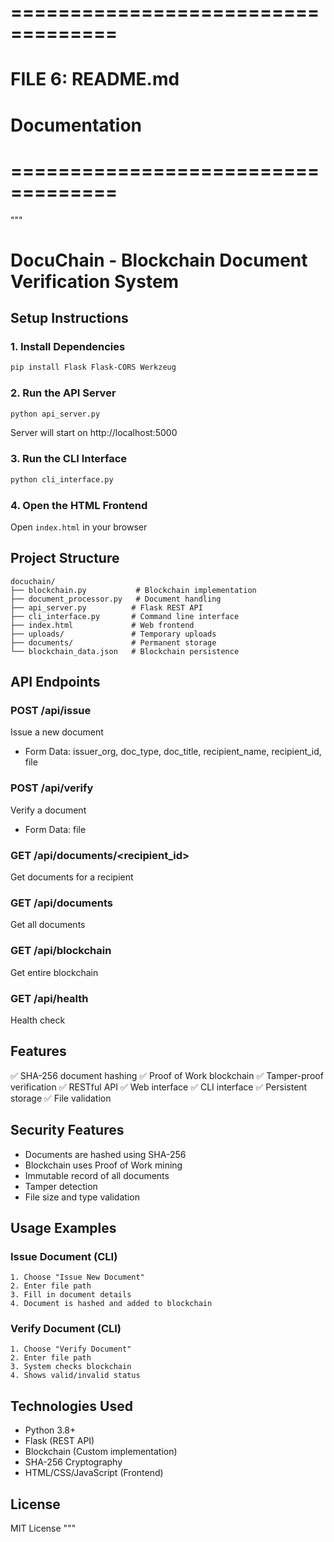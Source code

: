 # ===================================

# FILE 6: README.md

# Documentation

# ===================================

"""

# DocuChain - Blockchain Document Verification System

## Setup Instructions

### 1. Install Dependencies

```bash
pip install Flask Flask-CORS Werkzeug
```

### 2. Run the API Server

```bash
python api_server.py
```

Server will start on http://localhost:5000

### 3. Run the CLI Interface

```bash
python cli_interface.py
```

### 4. Open the HTML Frontend

Open `index.html` in your browser

## Project Structure

```
docuchain/
├── blockchain.py           # Blockchain implementation
├── document_processor.py   # Document handling
├── api_server.py          # Flask REST API
├── cli_interface.py       # Command line interface
├── index.html             # Web frontend
├── uploads/               # Temporary uploads
├── documents/             # Permanent storage
└── blockchain_data.json   # Blockchain persistence
```

## API Endpoints

### POST /api/issue

Issue a new document

- Form Data: issuer_org, doc_type, doc_title, recipient_name, recipient_id, file

### POST /api/verify

Verify a document

- Form Data: file

### GET /api/documents/<recipient_id>

Get documents for a recipient

### GET /api/documents

Get all documents

### GET /api/blockchain

Get entire blockchain

### GET /api/health

Health check

## Features

✅ SHA-256 document hashing
✅ Proof of Work blockchain
✅ Tamper-proof verification
✅ RESTful API
✅ Web interface
✅ CLI interface
✅ Persistent storage
✅ File validation

## Security Features

- Documents are hashed using SHA-256
- Blockchain uses Proof of Work mining
- Immutable record of all documents
- Tamper detection
- File size and type validation

## Usage Examples

### Issue Document (CLI)

```
1. Choose "Issue New Document"
2. Enter file path
3. Fill in document details
4. Document is hashed and added to blockchain
```

### Verify Document (CLI)

```
1. Choose "Verify Document"
2. Enter file path
3. System checks blockchain
4. Shows valid/invalid status
```

## Technologies Used

- Python 3.8+
- Flask (REST API)
- Blockchain (Custom implementation)
- SHA-256 Cryptography
- HTML/CSS/JavaScript (Frontend)

## License

MIT License
"""
